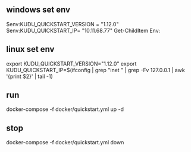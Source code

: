 ## windows set env

$env:KUDU_QUICKSTART_VERSION = "1.12.0"
$env:KUDU_QUICKSTART_IP= "10.11.68.77"
Get-ChildItem Env:

## linux set env
export KUDU_QUICKSTART_VERSION="1.12.0"
export KUDU_QUICKSTART_IP=$(ifconfig | grep "inet " | grep -Fv 127.0.0.1 | awk '{print $2}' | tail -1)

## run

docker-compose -f docker/quickstart.yml up -d

## stop

docker-compose -f docker/quickstart.yml down
